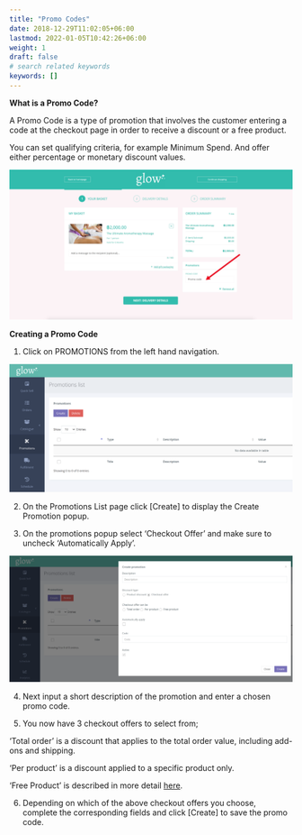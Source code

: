 ```yaml
---
title: "Promo Codes"
date: 2018-12-29T11:02:05+06:00
lastmod: 2022-01-05T10:42:26+06:00
weight: 1
draft: false
# search related keywords
keywords: []
---
```


**What is a Promo Code?**<br>

A Promo Code is a type of promotion that involves the customer entering a code at the checkout page in order to receive a discount or a free product.

You can set qualifying criteria, for example Minimum Spend. And offer either percentage or monetary discount values.

![image example](img-1.jpg "image")

**Creating a Promo Code**<br>

1. Click on PROMOTIONS from the left hand navigation.

![image example](img-2.jpg "image")

2. On the Promotions List page click [Create] to display the Create Promotion popup.

3. On the promotions popup select ‘Checkout Offer’ and make sure to uncheck ‘Automatically Apply’.

![image example](img-3.jpg "image")

4. Next input a short description of the promotion and enter a chosen promo code.

5. You now have 3 checkout offers to select from;

‘Total order’ is a discount that applies to the total order value, including add-ons and shipping.

‘Per product’ is a discount applied to a specific product only.

‘Free Product’ is described in more detail [here](/help/promotions/free-products/).

6. Depending on which of the above checkout offers you choose, complete the corresponding fields and click [Create] to save the promo code.
